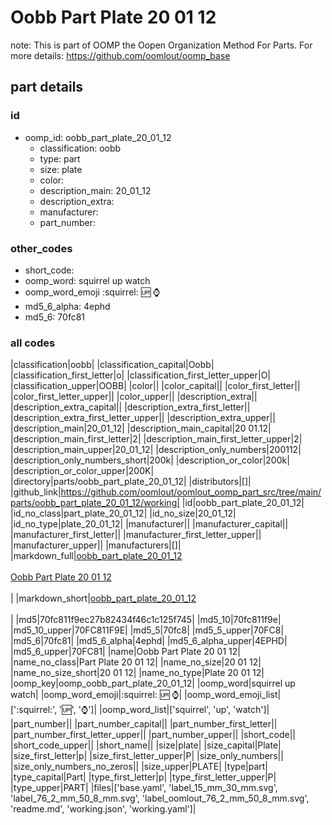 # Oobb Part Plate 20 01 12  

note: This is part of OOMP the Oopen Organization Method For Parts. For more details: https://github.com/oomlout/oomp_base

##  part details





### id
* oomp_id: oobb_part_plate_20_01_12
  * classification: oobb
  * type: part
  * size: plate
  * color: 
  * description_main: 20_01_12
  * description_extra: 
  * manufacturer: 
  * part_number: 

### other_codes
* short_code: 
* oomp_word: squirrel up watch
* oomp_word_emoji :squirrel: :up: :watch:
* md5_6_alpha: 4ephd
* md5_6: 70fc81

### all codes 
|classification|oobb|
|classification_capital|Oobb|
|classification_first_letter|o|
|classification_first_letter_upper|O|
|classification_upper|OOBB|
|color||
|color_capital||
|color_first_letter||
|color_first_letter_upper||
|color_upper||
|description_extra||
|description_extra_capital||
|description_extra_first_letter||
|description_extra_first_letter_upper||
|description_extra_upper||
|description_main|20_01_12|
|description_main_capital|20 01.12|
|description_main_first_letter|2|
|description_main_first_letter_upper|2|
|description_main_upper|20_01_12|
|description_only_numbers|200112|
|description_only_numbers_short|200k|
|description_or_color|200k|
|description_or_color_upper|200K|
|directory|parts/oobb_part_plate_20_01_12|
|distributors|[]|
|github_link|https://github.com/oomlout/oomlout_oomp_part_src/tree/main/parts/oobb_part_plate_20_01_12/working|
|id|oobb_part_plate_20_01_12|
|id_no_class|part_plate_20_01_12|
|id_no_size|20_01_12|
|id_no_type|plate_20_01_12|
|manufacturer||
|manufacturer_capital||
|manufacturer_first_letter||
|manufacturer_first_letter_upper||
|manufacturer_upper||
|manufacturers|[]|
|markdown_full|[oobb_part_plate_20_01_12](https://github.com/oomlout/oomlout_oomp_part_src/tree/main/parts/oobb_part_plate_20_01_12/working)<br>[](https://github.com/oomlout/oomlout_oomp_part_src/tree/main/parts/oobb_part_plate_20_01_12/working)<br>[Oobb Part Plate 20 01 12](https://github.com/oomlout/oomlout_oomp_part_src/tree/main/parts/oobb_part_plate_20_01_12/working)<br><br>|
|markdown_short|[oobb_part_plate_20_01_12](https://github.com/oomlout/oomlout_oomp_part_src/tree/main/parts/oobb_part_plate_20_01_12/working)<br><br>|
|md5|70fc811f9ec27b82434f46c1c125f745|
|md5_10|70fc811f9e|
|md5_10_upper|70FC811F9E|
|md5_5|70fc8|
|md5_5_upper|70FC8|
|md5_6|70fc81|
|md5_6_alpha|4ephd|
|md5_6_alpha_upper|4EPHD|
|md5_6_upper|70FC81|
|name|Oobb Part Plate 20 01 12|
|name_no_class|Part Plate 20 01 12|
|name_no_size|20 01 12|
|name_no_size_short|20 01 12|
|name_no_type|Plate 20 01 12|
|oomp_key|oomp_oobb_part_plate_20_01_12|
|oomp_word|squirrel up watch|
|oomp_word_emoji|:squirrel: :up: :watch:|
|oomp_word_emoji_list|[':squirrel:', ':up:', ':watch:']|
|oomp_word_list|['squirrel', 'up', 'watch']|
|part_number||
|part_number_capital||
|part_number_first_letter||
|part_number_first_letter_upper||
|part_number_upper||
|short_code||
|short_code_upper||
|short_name||
|size|plate|
|size_capital|Plate|
|size_first_letter|p|
|size_first_letter_upper|P|
|size_only_numbers||
|size_only_numbers_no_zeros||
|size_upper|PLATE|
|type|part|
|type_capital|Part|
|type_first_letter|p|
|type_first_letter_upper|P|
|type_upper|PART|
|files|['base.yaml', 'label_15_mm_30_mm.svg', 'label_76_2_mm_50_8_mm.svg', 'label_oomlout_76_2_mm_50_8_mm.svg', 'readme.md', 'working.json', 'working.yaml']|
